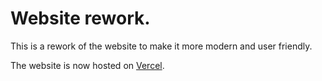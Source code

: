 # Website rework.

This is a rework of the website to make it more modern and user friendly.

The website is now hosted on [Vercel](https://vercel.com/).